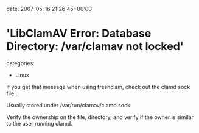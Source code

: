


date: 2007-05-16 21:26:45+00:00


# 'LibClamAV Error: Database Directory: /var/clamav not locked'

categories:
- Linux


If you get that message when using freshclam, check out the clamd sock file...

Usually stored under /var/run/clamav/clamd.sock

Verify the ownership on the file, directory, and verify if the owner is similar to the user running clamd.
